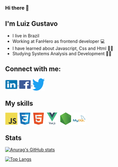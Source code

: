 ### Hi there 👋
## I'm Luiz Gustavo 
  * I live in Brazil
  * Working at FanHero as frontend developer :computer:
  * I have learned about Javascript, Css and Html :man_technologist:
  * Studying Systems Analysis and Development :student:
## Connect with me:
<a href="https://www.linkedin.com/in/lgustavos/" target="_blank">
<img align="center" alt="Gustavo-Linkedin" height="30" width="40" src="https://raw.githubusercontent.com/devicons/devicon/master/icons/linkedin/linkedin-original.svg"
 style="max-width: 100%";>
</a>
<a href="https://www.facebook.com/profile.php?id=100011033826066" target="_blank">
<img align="center" alt="Gustavo-Linkedin" height="30" width="40" src="https://raw.githubusercontent.com/devicons/devicon/master/icons/facebook/facebook-original.svg"
 style="max-width: 100%";>
</a>
<a href="https://twitter.com/__gussilva" target="_blank">
<img align="center" alt="Gustavo-Linkedin" height="40" width="40" src="https://raw.githubusercontent.com/devicons/devicon/master/icons/twitter/twitter-original.svg"
 style="max-width: 100%";>
</a>

## My skills
<img src="https://raw.githubusercontent.com/devicons/devicon/master/icons/javascript/javascript-original.svg" alt="Javascript" height="40" width="40" align="center" style="max-width: 100%"></img>
<img src="https://raw.githubusercontent.com/devicons/devicon/master/icons/css3/css3-original.svg" alt="Css" height="40" width="40" align="center" style="max-width: 100%"></img>
<img src="https://raw.githubusercontent.com/devicons/devicon/master/icons/html5/html5-original.svg" alt="Html" height="40" width="40" align="center" style="max-width: 100%"></img>
<img src="https://raw.githubusercontent.com/devicons/devicon/master/icons/vuejs/vuejs-original-wordmark.svg" alt="Vue.js" height="40" width="40" align="center" style="max-width: 100%"></img>
<img src="https://raw.githubusercontent.com/devicons/devicon/master/icons/nodejs/nodejs-original.svg" alt="Node.js" height="40" width="40" align="center" style="max-width: 100%"></img>
<img src="https://raw.githubusercontent.com/devicons/devicon/master/icons/mysql/mysql-original-wordmark.svg" alt="MySQL" height="40" width="40" align="center" style="max-width: 100%"></img>

## Stats
[![Anurag's GitHub stats](https://github-readme-stats.vercel.app/api?username=LGustavos)](https://github.com/LGustavos/github-readme-stats)

[![Top Langs](https://github-readme-stats.vercel.app/api/top-langs/?username=LGustavos&layout=compact)](https://github.com/LGustavos/github-readme-stats)

<!--
**LGustavos/LGustavos** is a ✨ _special_ ✨ repository because its `README.md` (this file) appears on your GitHub profile.

Here are some ideas to get you started:

- 🔭 I’m currently working on ...
- 🌱 I’m currently learning ...
- 👯 I’m looking to collaborate on ...
- 🤔 I’m looking for help with ...
- 💬 Ask me about ...
- 📫 How to reach me: ...
- 😄 Pronouns: ...
- ⚡ Fun fact: ...
-->

